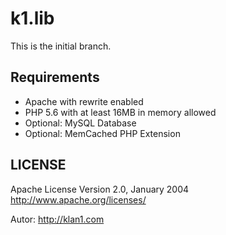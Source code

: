# k1.lib

This is the initial branch.

## Requirements
- Apache with rewrite enabled
- PHP 5.6 with at least 16MB in memory allowed
 - Optional: MySQL Database
- Optional: MemCached PHP Extension

## LICENSE
Apache License Version 2.0, January 2004
http://www.apache.org/licenses/

Autor: http://klan1.com
